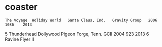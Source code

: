 # coaster
	The Voyage	Holiday World	Santa Claus, Ind.	Gravity Group	2006	1086	2013
5	Thunderhead	Dollywood	Pigeon Forge, Tenn.	GCII	2004	923	2013
6	Ravine Flyer II
